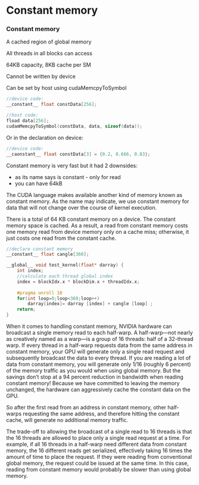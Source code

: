 # Constant memory

### Constant memory

A cached region of global memory

All threads in all blocks can access

64KB capacity, 8KB cache per SM

Cannot be written by device

Can be set by host using cudaMemcpyToSymbol

```c
//device code:
__constant__ float constData[256];

//host code:
fload data[256];
cudamMemcpyToSymbol(constData, data, sizeof(data));
```

Or in the declaration on device:  


```c
//device code:
__caonstant__ float constData[3] = {0.2, 0.666, 0.83};
```





Constant memory is very fast but it had 2 downsides:

* as its name says is constant - only for read
* you can have 64kB

The CUDA language makes available another kind of memory known as constant memory. As the name may indicate, we use constant memory for data that will not change over the course of kernel execution.

There is a total of 64 KB constant memory on a device. The constant memory space is cached. As a result, a read from constant memory costs one memory read from device memory only on a cache miss; otherwise, it just costs one read from the constant cache.



```c
//declare constant memory
__constant__ float cangle[360];

__global__ void test_kernel(float* darray) {
    int index;
    //calculate each thread global index
    index = blockIdx.x * blockDim.x + threadIdx.x;
    
    #pragma unroll 10
    for(int loop=0;loop<360;loop++)
        darray[index]= darray [index] + cangle [loop] ;
    return;
}
```

When it comes to handling constant memory, NVIDIA hardware can broadcast a single memory read to each half-warp. A half-warp—not nearly as creatively named as a warp—is a group of 16 threads: half of a 32-thread warp. If every thread in a half-warp requests data from the same address in constant memory, your GPU will generate only a single read request and subsequently broadcast the data to every thread. If you are reading a lot of data from constant memory, you will generate only 1/16 \(roughly 6 percent\) of the memory traffic as you would when using global memory. But the savings don’t stop at a 94 percent reduction in bandwidth when reading constant memory! Because we have committed to leaving the memory unchanged, the hardware can aggressively cache the constant data on the GPU.

So after the first read from an address in constant memory, other half-warps requesting the same address, and therefore hitting the constant cache, will generate no additional memory traffic.

The trade-off to allowing the broadcast of a single read to 16 threads is that the 16 threads are allowed to place only a single read request at a time. For example, if all 16 threads in a half-warp need different data from constant memory, the 16 different reads get serialized, effectively taking 16 times the amount of time to place the request. If they were reading from conventional global memory, the request could be issued at the same time. In this case, reading from constant memory would probably be slower than using global memory.

